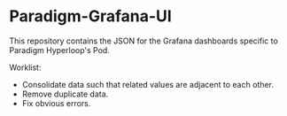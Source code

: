 # Paradigm-Grafana-UI
This repository contains the JSON for the Grafana dashboards specific to Paradigm Hyperloop's Pod.

Worklist:
  - Consolidate data such that related values are adjacent to each other.
  - Remove duplicate data.
  - Fix obvious errors.
